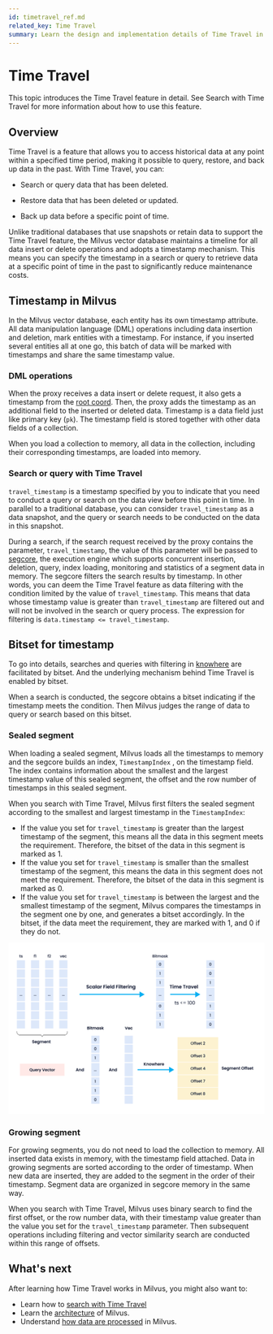 ```yaml
---
id: timetravel_ref.md
related_key: Time Travel
summary: Learn the design and implementation details of Time Travel in Milvus.
---
```


# Time Travel

This topic introduces the Time Travel feature in detail. See Search with Time Travel for more information about how to use this feature.

## Overview

Time Travel is a feature that allows you to access historical data at any point within a specified time period, making it possible to query, restore, and back up data in the past.  With Time Travel, you can:

- Search or query data that has been deleted.

- Restore data that has been deleted or updated.

- Back up data before a specific point of time.

Unlike traditional databases that use snapshots or retain data to support the Time Travel feature, the Milvus vector database maintains a timeline for all data insert or delete operations and adopts a timestamp mechanism. This means you can specify the timestamp in a search or query to retrieve data at a specific point of time in the past to significantly reduce maintenance costs.

## Timestamp in Milvus

In the Milvus vector database, each entity has its own timestamp attribute. All data manipulation language (DML) operations including data insertion and deletion, mark entities with a timestamp. For instance, if you inserted several entities all at one go, this batch of data will be marked with timestamps and share the same timestamp value. 

### DML operations

When the proxy receives a data insert or delete request, it also gets a timestamp from the [root coord](https://milvus.io/docs/v2.1.x/four_layers.md#Root-coordinator-root-coord). Then, the proxy adds the timestamp as an additional field to the inserted or deleted data. Timestamp is a data field just like primary key (`pk`). The timestamp field is stored together with other data fields of a collection.

When you load a collection to memory, all data in the collection, including their corresponding timestamps, are loaded into memory.

### Search or query with Time Travel

`travel_timestamp` is a timestamp specified by you to indicate that you need to conduct a query or search on the data view before this point in time. In parallel to a traditional database, you can consider `travel_timestamp` as a data snapshot, and the query or search needs to be conducted on the data in this snapshot. 

During a search, if the search request received by the proxy contains the parameter, `travel_timestamp`, the value of this parameter will be passed to [segcore](https://github.com/milvus-io/milvus/tree/master/docs/design_docs/segcore), the execution engine which supports concurrent insertion, deletion, query, index loading, monitoring and statistics of a segment data in memory. The segcore filters the search results by timestamp. In other words, you can deem the Time Travel feature as data filtering with the condition limited by the value of `travel_timestamp`. This means that data whose timestamp value is greater than `travel_timestamp` are filtered out and will not be involved in the search or query process. The expression for filtering is `data.timestamp <= travel_timestamp`.

## Bitset for timestamp

To go into details, searches and queries with filtering in [knowhere](https://github.com/milvus-io/milvus/blob/master/docs/design_docs/knowhere_design.md) are facilitated by bitset. And the underlying mechanism behind Time Travel is enabled by bitset.

When a search is conducted, the segcore obtains a bitset indicating if the timestamp meets the condition. Then Milvus judges the range of data to query or search based on this bitset.

### Sealed segment

When loading a sealed segment, Milvus loads all the timestamps to memory and the segcore builds an index, `TimestampIndex` , on the timestamp field. The index contains information about the smallest and the largest timestamp value of this sealed segment, the offset and the row number of timestamps in this sealed segment.

When you search with Time Travel, Milvus first filters the sealed segment according to the smallest and largest timestamp in the `TimestampIndex`:

- If the value you set for `travel_timestamp` is greater than the largest timestamp of the segment, this means all the data in this segment meets the requirement. Therefore, the bitset of the data in this segment is marked as 1. 
- If the value you set for `travel_timestamp` is smaller than the smallest timestamp of the segment, this means the data in this segment does not meet the requirement. Therefore, the bitset of the data in this segment is marked as 0.
- If the value you set for `travel_timestamp` is between the largest and the smallest timestamp of the segment, Milvus compares the timestamps in the segment one by one, and generates a bitset accordingly. In the bitset, if the data meet the requirement, they are marked with 1, and 0 if they do not. 

![Time_travel](../../../assets/time_travel.png "Time Travel illustration.")

### Growing segment

For growing segments, you do not need to load the collection to memory. All inserted data exists in memory, with the timestamp field attached. Data in growing segments are sorted according to the order of timestamp. When new data are inserted, they are added to the segment in the order of their timestamp. Segment data are organized in segcore memory in the same way. 

When you search with Time Travel, Milvus uses binary search to find the first offset, or the row number data, with their timestamp value greater than the value you set for the `travel_timestamp` parameter. Then subsequent operations including filtering and vector similarity search are conducted within this range of offsets.

## What's next
After learning how Time Travel works in Milvus, you might also want to:

- Learn how to [search with Time Travel](timetravel.md)
- Learn the [architecture](architecture_overview.md) of Milvus.
- Understand [how data are processed](data_processing.md) in Milvus.







